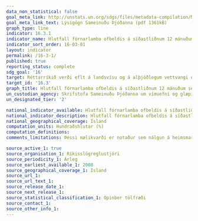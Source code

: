 ```yaml
---
data_non_statistical: false
goal_meta_link: http://unstats.un.org/sdgs/files/metadata-compilation/Metadata-Goal-16.pdf
goal_meta_link_text: Lýsigögn Sameinuðu Þjóðanna (pdf 1361kB)
graph_type: line
indicator: 16.3.1
indicator_name: Hlutfall fórnarlamba ofbeldis á síðastliðnum 12 mánuðum sem tilkynnt hafa um brot gegn sér til lögbærra yfirvalda eða annarra opinberlega viðurkenndra sáttaumleitunaraðila.
indicator_sort_order: 16-03-01
layout: indicator
permalink: /16-3-1/
published: true
reporting_status: complete
sdg_goal: '16'
target: Réttarríkið verði eflt á landsvísu og á alþjóðlegum vettvangi og tryggt verði jafnt aðgengi allra að réttarkerfinu.
target_id: '16.3'
graph_title: Hlutfall fórnarlamba ofbeldis á síðastliðnum 12 mánuðum sem tilkynnt hafa um brot gegn sér til lögbærra yfirvalda eða annarra opinberlega viðurkenndra sáttaumleitunaraðila.
un_custodian_agency: Skrifstofa Sameinuðu Þjóðanna um vímuefni og glæpi (UNODC)
un_designated_tier: '2'

national_indicator_available: Hlutfall fórnarlamba ofbeldis á síðastliðnum 12 mánuðum sem tilkynnt hafa um brot gegn sér til lögreglu
national_indicator_description: Hlutfall fórnarlamba ofbeldis á síðastliðnum 12 mánuðum sem tilkynnt hafa um brot gegn sér til lögreglu
national_geographical_coverage: Ísland
computation_units: Hundraðshlutar (%)
computation_definitions: 
comments_limitations: Þessi mælikvarði er notaður sem nálgun á heimsmarkmiðamælikvarða Sameinuðu Þjóðanna. Þar sem því má við komast er unnið að því að finna eða þróa íslensk gögn til að uppfylla forskrift Sameinuðu Þjóðanna. Þessi mælikvarði var fundinn í samstarfi við sérfræðinga á þessu sviði.

source_active_1: true
source_organisation_1: Ríkisslögreglustjóri
source_periodicity_1: Árleg
source_earliest_available_1: 2008
source_geographical_coverage_1: Ísland
source_url_1:
source_url_text_1:
source_release_date_1:
source_next_release_1:
source_statistical_classification_1: Opinber tölfræði
source_contact_1:
source_other_info_1:
---
```

